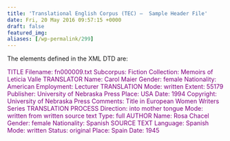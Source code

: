 ```yaml
---
title: 'Translational English Corpus (TEC) –  Sample Header File'
date: Fri, 20 May 2016 09:57:15 +0000
draft: false
featured_img: 
aliases: [/wp-permalink/299]
---
```


<div class="entry-post">The elements defined in the XML DTD are:

<span style="color: #800080;">TITLE </span>
<span style="color: #800080;">Filename: fn000009.txt </span>
<span style="color: #800080;">Subcorpus: Fiction </span>
<span style="color: #800080;">Collection: Memoirs of Leticia Valle </span>
<span style="color: #800080;">TRANSLATOR </span>
<span style="color: #800080;">Name: Carol Maier </span>
<span style="color: #800080;">Gender: female </span>
<span style="color: #800080;">Nationality: American </span>
<span style="color: #800080;">Employment: Lecturer </span>
<span style="color: #800080;">TRANSLATION </span>
<span style="color: #800080;">Mode: written </span>
<span style="color: #800080;">Extent: 55179 </span>
<span style="color: #800080;">Publisher: University of Nebraska Press </span>
<span style="color: #800080;">Place: USA </span>
<span style="color: #800080;">Date: 1994 </span>
<span style="color: #800080;">Copyright: University of Nebraska Press</span>
<span style="color: #800080;">Comments: Title in European Women Writers Series </span>
<span style="color: #800080;">TRANSLATION PROCESS </span>
<span style="color: #800080;">Direction: into mother tongue </span>
<span style="color: #800080;">Mode: written from written source text </span>
<span style="color: #800080;">Type: full </span>
<span style="color: #800080;">AUTHOR </span>
<span style="color: #800080;">Name: Rosa Chacel </span>
<span style="color: #800080;">Gender: female </span>
<span style="color: #800080;">Nationality: Spanish </span>
<span style="color: #800080;">SOURCE TEXT </span>
<span style="color: #800080;">Language: Spanish </span>
<span style="color: #800080;">Mode: written </span>
<span style="color: #800080;">Status: original </span>
<span style="color: #800080;">Place: Spain </span>
<span style="color: #800080;">Date: 1945</span></div>